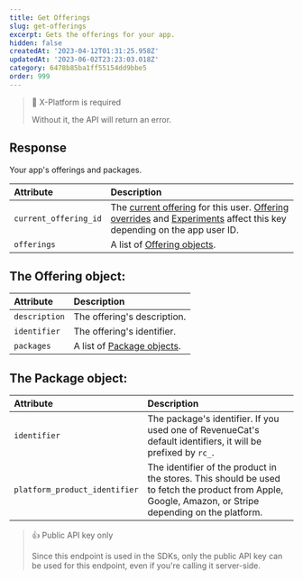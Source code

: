 ```yaml
---
title: Get Offerings
slug: get-offerings
excerpt: Gets the offerings for your app.
hidden: false
createdAt: '2023-04-12T01:31:25.958Z'
updatedAt: '2023-06-02T23:23:03.018Z'
category: 6478b85ba1ff55154dd9bbe5
order: 999
---
```

> 📘 X-Platform is required
> 
> Without it, the API will return an error.

## Response

Your app's offerings and packages.

| Attribute             | Description                                                                                                                                                                                               |
| :-------------------- | :-------------------------------------------------------------------------------------------------------------------------------------------------------------------------------------------------------- |
| `current_offering_id` | The [current offering](doc:entitlements#creating-an-offering) for this user. [Offering overrides](ref:override-offering) and [Experiments](doc:experiments) affect this key depending on the app user ID. |
| `offerings`           | A list of [Offering objects](ref:get-offerings#the-offering-object).                                                                                                                                      |

## The Offering object:

| Attribute     | Description                                                        |
| :------------ | :----------------------------------------------------------------- |
| `description` | The offering's description.                                        |
| `identifier`  | The offering's identifier.                                         |
| `packages`    | A list of [Package objects](ref:get-offerings#the-package-object). |

## The Package object:

| Attribute                     | Description                                                                                                                                            |
| :---------------------------- | :----------------------------------------------------------------------------------------------------------------------------------------------------- |
| `identifier`                  | The package's identifier. If you used one of RevenueCat's default identifiers, it will be prefixed by `rc_`.                                           |
| `platform_product_identifier` | The identifier of the product in the stores. This should be used to fetch the product from Apple, Google, Amazon, or Stripe depending on the platform. |

> 👍 Public API key only
> 
> Since this endpoint is used in the SDKs, only the public API key can be used for this endpoint, even if you're calling it server-side.